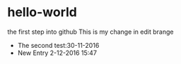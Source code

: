 # hello-world
the first step into github
This is my change in edit brange
- The second test:30-11-2016
- New Entry 2-12-2016 15:47
